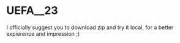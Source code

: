# UEFA__23
I officially suggest you to download zip and try it local, for a better expierence and impression ;)   
